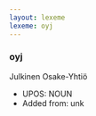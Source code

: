 ```yaml
---
layout: lexeme
lexeme: oyj
---
```


###  oyj

Julkinen Osake-Yhtiö
* UPOS:  NOUN
* Added from:  unk

